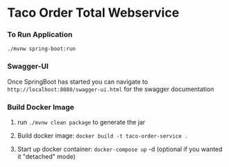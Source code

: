 # Taco Order Total Webservice


### To Run Application
`./mvnw spring-boot:run`


### Swagger-UI
Once SpringBoot has started you can navigate to
`http://localhost:8080/swagger-ui.html` for the swagger documentation

### Build Docker Image
1. run `./mvnw clean package` to generate the jar

2. Build docker image: `docker build -t taco-order-service .`

3. Start up docker container: `docker-compose up` -d (optional if you wanted it "detached" mode)
